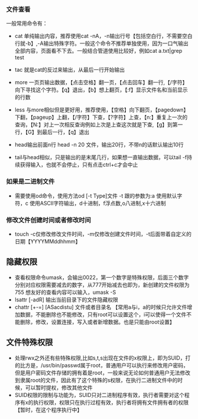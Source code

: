 ### 文件查看
一般常用命令有：
* cat 单纯输出内容，推荐使用cat -nA，-n输出行号【包括空白行，不需要空白行就-b】,-A输出特殊字符。一般这个命令不推荐单独使用，因为一口气输出全部内容，页面看不下去。一般结合管道使用比较好，例如cat a.txt|grep test  

* tac 就是cat的反过来输出，从最后一行开始输出  

* more 一页页输出数据，【点击空格】翻一页，【点击回车】翻一行,【/字符】向下寻找这个字符。【q】退出，【b】想上翻页，【:f】显示文件名和当前显示的行数

* less 与more相似但是更好用，推荐使用，【空格】向下翻页，【pagedown】下翻，【pageup】上翻，【/字符】下查，【?字符】上查，【n:】重复上一次的查询，【N:】对上一次相反查询例如上次是上查这次就是下查,【g】到第一行，【G】到最后一行，【q】退出

* head输出前面n行 head -n 20 文件，输出20行，不带n的话默认输出10行  

* tail与head相似，只是输出的是末尾几行，如果想一直输出数据，可以tail -f持续获得输入，也就不会停止，只有点击ctrl+c才会中止

### 如果是二进制文件
* 需要使用od命令，使用方法od [-t Type]文件
-t 跟的参数为:a 使用默认字符，c 使用ASCII字符输出，d十进制，f浮点数,o八进制,x十六进制


### 修改文件创建时间或者修改时间
* touch -c仅修改修改文件时间，-m仅修改创建文件时间，-t后面带着自定义的日期【YYYYMMddhhmm】

## 隐藏权限
* 查看权限命令umask，会输出0022，第一个数字是特殊权限，后面三个数字分别对应权限需要减去的数字，从777开始减去也即为，新创建的文件权限为755
想友好的查看内容可以输入，umask -S
* lsattr [-adR] 输出当前目录下的文件隐藏权限  
* chattr [+-=] [ASacdistu] 文件或者目录名  【常用a与i，a的时候只允许文件增加数据，不能删除也不能修改，只有root可以设置这个，i可以使得一个文件不能删除，修改，设置连接，写入或者新增数据。也是只能由root设置】

## 文件特殊权限
* 处理rwx之外还有些特殊权限,比如s,t,s出现在文件的x权限上，即为SUID，打的比方是，/usr/bin/passwd属于root，普通用户可以执行来修改用户密码，但是用户密码文件存储的拥有着是root，一般来说无论如何普通用户无法修改到隶属root的文件，因此有了这个特殊的s权限，在执行二进制文件中的时候，可以暂时提权，修改其他文件
* SUID权限的限制与功能为，SUID只对二进制程序有效，执行者需要对这个程序有x的执行权限，权限只在执行过程有效，执行者将拥有文件拥有者的权限【暂时，在这个程序执行中】
